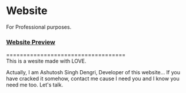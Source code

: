 # Website
For Professional purposes.
### [Website Preview](https://ashutoshdengri.github.io/website/)
===================================
<br>
This is a wesite made with LOVE.

Actually, I am Ashutosh Singh Dengri, Developer of this website...
If you have cracked it somehow, contact me cause I need you and I know you need me too.
Let's talk.
